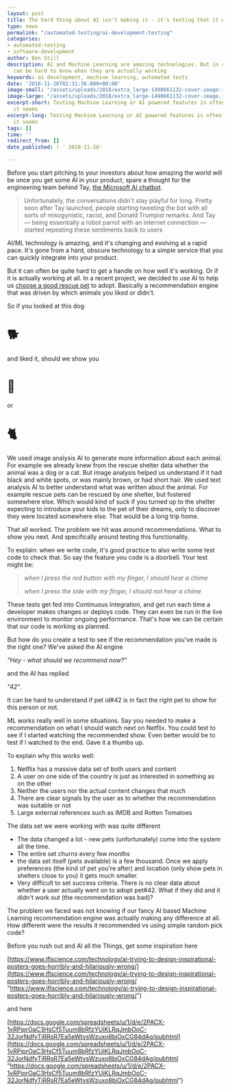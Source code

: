 ```yaml
---
layout: post
title: The hard thing about AI isn't making it - it's testing that it works
type: news
permalink: "/automated-testing/ai-development-testing"
categories:
- automated-testing
- software-development
author: Ben Still
description: AI and Machine Learning are amazing technologies. But in some cases it
  can be hard to know when they are actually working
keywords: ai development, machine learning, automated tests
date: '2018-11-26T02:31:36.000+00:00'
image-small: "/assets/uploads/2018/extra_large-1498661132-cover-image-1.jpg"
image-large: "/assets/uploads/2018/extra_large-1498661132-cover-image.jpg"
excerpt-short: Testing Machine Learning or AI powered features is often trickier than
  it seems
excerpt-long: Testing Machine Learning or AI powered features is often trickier than
  it seems
tags: []
time: ''
redirect_from: []
date_published: ! ' 2018-11-26'

---
```

Before you start pitching to your investors about how amazing the world will be once you get some AI in your product, spare a thought for the engineering team behind Tay, [the Microsoft AI chatbot](https://www.theverge.com/2016/3/24/11297050/tay-microsoft-chatbot-racist).

> Unfortunately, the conversations didn't stay playful for long. Pretty soon after Tay launched, people starting tweeting the bot with all sorts of misogynistic, racist, and Donald Trumpist remarks. And Tay — being essentially a robot parrot with an internet connection — started repeating these sentiments back to users

AI/ML technology is amazing, and it's changing and evolving at a rapid pace. It's gone from a hard, obscure technology to a simple service that you can quickly integrate into your product.

But it can often be quite hard to get a handle on how well it's working. Or if it is actually working at all. In a recent project, we decided to use AI to help us [choose a good rescue pet](/portfolio/real-pet-matcher/) to adopt. Basically a recommendation engine that was driven by which animals you liked or didn't.

So if you looked at this dog

# 🐕

and liked it, should we show you

# 🐩

or

# 🐈

We used image analysis AI to generate more information about each animal. For example we already knew from the rescue shelter data whether the animal was a dog or a cat. But image analysis helped us understand if it had black and white spots, or was mainly brown, or had short hair. We used text analysis AI to better understand what was written about the animal. For example rescue pets can be rescued by one shelter, but fostered somewhere else. Which would kind of suck if you turned up to the shelter expecting to introduce your kids to the pet of their dreams, only to discover they were located somewhere else. That would be a long trip home.

That all worked. The problem we hit was around recommendations. What to show you next. And specifically around testing this functionality.

To explain: when we write code, it's good practice to also write some test code to check that. So say the feature you code is a doorbell. Your test might be:

> _when I press the red button with my finger, I should hear a chime_
>
> _when I press the side with my finger, I should not hear a chime_

These tests get fed into Continuous Integration, and get run each time a developer makes changes or deploys code. They can even be run in the live environment to monitor ongoing performance. That's how we can be certain that our code is working as planned.

But how do you create a test to see if the recommendation you've made is the right one? We've asked the AI engine

_"Hey - what should we recommend now?"_

and the AI has replied

_"42"_.

It can be hard to understand if pet id#42 is in fact the right pet to show for this person or not.

ML works really well in some situations. Say you needed to make a recommendation on what I should watch next on Netflix. You could test to see if I started watching the recommended show. Even better would be to test if I watched to the end. Gave it a thumbs up.

To explain why this works well:

1. Netflix has a massive data set of both users and content
2. A user on one side of the country is just as interested in something as on the other
3. Neither the users nor the actual content changes that much
4. There are clear signals by the user as to whether the recommendation was suitable or not
5. Large external references such as IMDB and Rotten Tomatoes

The data set we were working with was quite different

* The data changed a lot - new pets (unfortunately) come into the system all the time.
* The entire set churns every few months
* the data set itself (pets available) is a few thousand. Once we apply preferences (the kind of pet you're after) and location (only show pets in shelters close to you) it gets much smaller.
* Very difficult to set success criteria. There is no clear data about whether a user actually went on to adopt pet#42. What if they did and it didn't work out (the recommendation was bad)?

The problem we faced was not knowing if our fancy AI based Machine Learning <insert trendy keyword here> recommendation engine was actually making any difference at all. How different were the results it recommended vs using simple random pick code?

Before you rush out and AI all the Things, get some inspiration here

[https://www.iflscience.com/technology/ai-trying-to-design-inspirational-posters-goes-horribly-and-hilariously-wrong/](https://www.iflscience.com/technology/ai-trying-to-design-inspirational-posters-goes-horribly-and-hilariously-wrong/ "https://www.iflscience.com/technology/ai-trying-to-design-inspirational-posters-goes-horribly-and-hilariously-wrong/")

and here

[https://docs.google.com/spreadsheets/u/1/d/e/2PACX-1vRPiprOaC3HsCf5Tuum8bRfzYUiKLRqJmbOoC-32JorNdfyTiRRsR7Ea5eWtvsWzuxo8bjOxCG84dAg/pubhtml](https://docs.google.com/spreadsheets/u/1/d/e/2PACX-1vRPiprOaC3HsCf5Tuum8bRfzYUiKLRqJmbOoC-32JorNdfyTiRRsR7Ea5eWtvsWzuxo8bjOxCG84dAg/pubhtml "https://docs.google.com/spreadsheets/u/1/d/e/2PACX-1vRPiprOaC3HsCf5Tuum8bRfzYUiKLRqJmbOoC-32JorNdfyTiRRsR7Ea5eWtvsWzuxo8bjOxCG84dAg/pubhtml")
